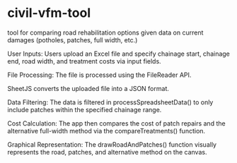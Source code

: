 # civil-vfm-tool

tool for comparing road rehabilitation options given data on current damages (potholes, patches, full width, etc.)

User Inputs: Users upload an Excel file and specify chainage start, chainage end, road width, and treatment costs via input fields.

File Processing:
The file is processed using the FileReader API.

SheetJS converts the uploaded file into a JSON format.

Data Filtering: The data is filtered in processSpreadsheetData() to only include patches within the specified chainage range.

Cost Calculation: The app then compares the cost of patch repairs and the alternative full-width method via the compareTreatments() function.

Graphical Representation: The drawRoadAndPatches() function visually represents the road, patches, and alternative method on the canvas.
